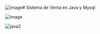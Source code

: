 ![image](https://github.com/GuzmanVic/punto-de-venta/assets/80615275/4d435152-16a8-4b97-ab0d-394bde944cce)# Sistema de Venta en Java y Mysql

![image](https://github.com/GuzmanVic/punto-de-venta/assets/80615275/d3d1ea4e-ebbc-47cb-9a98-0b7beeec244a)

![java2](https://user-images.githubusercontent.com/71534078/127013163-f5529652-073a-4fcd-ac86-f10611249869.jpg)
